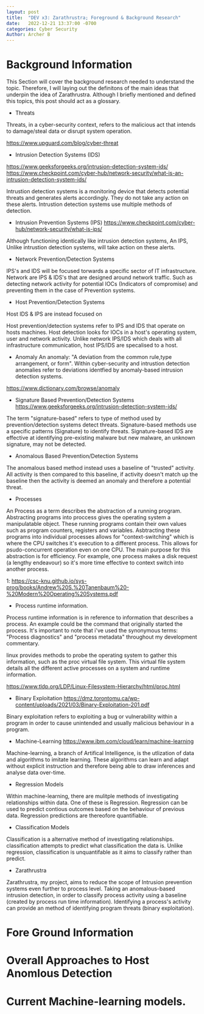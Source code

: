 ```yaml
---
layout: post
title:  "DEV x3: Zarathrustra; Foreground & Background Research"
date:   2022-12-21 13:37:00 -0700
categories: Cyber Security
Author: Archer B
---
```


# Background Information
This Section will cover the background research needed to understand the topic. Therefore, I will laying out the definitons of the main ideas that underpin the idea of Zarathrustra. Although I  briefly mentioned and defined this topics, this post should act as a glossary.


- Threats

Threats, in a cyber-security context, refers to the malicious act that intends to damage/steal data or disrupt system operation.

https://www.upguard.com/blog/cyber-threat

- Intrusion Detection Systems (IDS)

https://www.geeksforgeeks.org/intrusion-detection-system-ids/
https://www.checkpoint.com/cyber-hub/network-security/what-is-an-intrusion-detection-system-ids/

Intrustion detection systems is a monitoring device that detects potential threats and generates alerts accordingly. They do not take any action on these alerts. Intrustion detection systems use multiple methods of detection.


- Intrusion Prevention Systems (IPS)
https://www.checkpoint.com/cyber-hub/network-security/what-is-ips/

Although functioning identically like intrusion detection systems, An IPS, Unlike intrustion detection systems, will take action on these alerts.


- Network Prevention/Detection Systems

IPS's and IDS will be focused torwards a specific sector of IT infrastructure. Network are IPS & IDS's that are designed around network traffic. Such as detecting network activity for potential IOCs (Indicators of compromise) and preventing them in the case of Prevention systems.

- Host Prevention/Detection Systems

Host IDS & IPS are instead focused on 

Host prevention/detection systems refer to IPS and IDS that operate on hosts machines. Host detection looks for IOCs in a host's operating system, user and network activity. Unlike network IPS/IDS which deals with all infrastructure communication, host IPS/IDS are specalised to a host.

- Anomaly
An anomaly: "A deviation from the common rule,type arrangement, or form". Within cyber-security and intrustion detection anomalies refer to deviations identfied by anomaly-based intrusion detection systems.

https://www.dictionary.com/browse/anomaly

- Signature Based Prevention/Detection Systems
https://www.geeksforgeeks.org/intrusion-detection-system-ids/

The term "signature-based" refers to type of method used by prevention/detection systems detect threats. Signature-based methods use a specific patterns (Signature) to identify threats. Signature-based IDS are effective at identifying pre-existing malware but new malware, an unknown signature, may not be detected.


- Anomalous Based Prevention/Detection Systems

The anomalous based method instead uses a baseline of "trusted" activity. All activity is then compared to this baseline, if activity doesn't match up the baseline then the activity is deemed an anomaly and therefore a potential threat. 

- Processes

An Process as a term describes the abstraction of a running program. Abstracting programs into proccess gives the operating system a manipulatable object. These running programs contain their own values such as program counters, registers and variables. Asbtracting these programs into individual processes allows for "context-switching" which is where the CPU switches it's execution to a different process. This allows for psudo-concurrent operation even on one CPU. The main purpose for this abstraction is for efficiency. For example, one process makes a disk request (a lengthy endeavour) so it's more time effective to context switch into another process.

1:
https://csc-knu.github.io/sys-prog/books/Andrew%20S.%20Tanenbaum%20-%20Modern%20Operating%20Systems.pdf

- Process runtime information.

Process runtime information is in reference to information that describes a process. An example could be the command that originally started the process.
It's important to note that i've used the synonymous terms: "Process diagnostics" and "process metadata" throughout my development commentary. 

linux provides methods to probe the operating system to gather this information, such as the proc virtual file system. This virtual file system details all the different active processes on a system and runtime information. 

https://www.tldp.org/LDP/Linux-Filesystem-Hierarchy/html/proc.html


- Binary Exploitation
https://dmz.torontomu.ca/wp-content/uploads/2021/03/Binary-Exploitation-201.pdf

Binary exploitation refers to exploiting a bug or vulnerability within a program in order to cause unintended and usually malicious behaviour in a program.

- Machine-Learning
https://www.ibm.com/cloud/learn/machine-learning

Machine-learning, a branch of Artifical Intelligence, is the utlization of data and algorithms to imitate learning. These algorithms can learn and adapt without explicit instruction and therefore being able to draw inferences and analyse data over-time. 

- Regression Models

Within machine-learning, there are mulitple methods of investigating relationships within data. One of these is Regression. Regression can be used to predict contious outcomes based on the behaviour of previous data. Regression predictions are thereofore quantifiable.

- Classification Models

Classification is a alternative method of investigating relationships. classification attempts to predict what classification the data is. Unlike regression, classification is unquantifable as it aims to classify rather than predict.

- Zarathrustra 

Zarathrustra, my project, aims to reduce the scope of Intrusion prevention systems even further to process level. Taking an anomalous-based intrusion detection, in order to classify process activity using a baseline (created by process run time information). Identifying a process's activity can provide an method of identifying program threats (binary exploitation).



# Fore Ground Information

# Overall Approaches to Host Anomlous Detection


# Current Machine-learning models.
